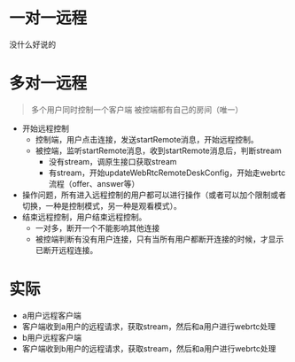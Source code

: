 # 一对一远程

没什么好说的

# 多对一远程

> 多个用户同时控制一个客户端
> 被控端都有自己的房间（唯一）

- 开始远程控制
  - 控制端，用户点击连接，发送startRemote消息，开始远程控制。
  - 被控端，监听startRemote消息，收到startRemote消息后，判断stream
    - 没有stream，调原生接口获取stream
    - 有stream，开始updateWebRtcRemoteDeskConfig，开始走webrtc流程（offer、answer等）
- 操作问题，所有进入远程控制的用户都可以进行操作（或者可以加个限制或者切换，一种是控制模式，另一种是观看模式）。
- 结束远程控制，用户结束远程控制。
  - 一对多，断开一个不能影响其他连接
  - 被控端判断有没有用户连接，只有当所有用户都断开连接的时候，才显示已断开远程连接。

# 实际

- a用户远程客户端
- 客户端收到a用户的远程请求，获取stream，然后和a用户进行webrtc处理
- b用户远程客户端
- 客户端收到b用户的远程请求，获取stream，然后和a用户进行webrtc处理
